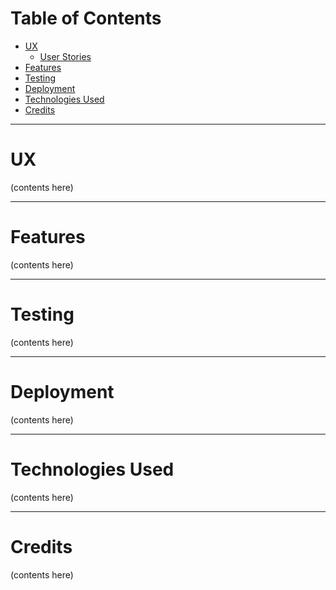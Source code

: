 

# Table of Contents
* [UX](#ux)
    * [User Stories](#user-stories)
* [Features](#features)
* [Testing](#testing)
* [Deployment](#deployment)
* [Technologies Used](#technologies-used)
* [Credits](#credits)


<hr>

# UX
(contents here)
<hr>

# Features
(contents here)
<hr>

# Testing
(contents here)
<hr>

# Deployment
(contents here)
<hr>

# Technologies Used
(contents here)
<hr>

# Credits
(contents here)